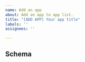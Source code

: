 ```yaml
---
name: Add an app
about: Add an app to app list.
title: "[ADD APP] Your app title"
labels: ''
assignees: ''

---
```


## Schema
<!-- paste schema of your app here -->
```yaml
```

